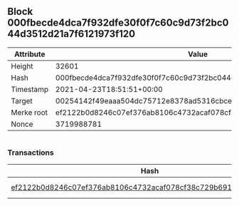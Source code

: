 ## Block 000fbecde4dca7f932dfe30f0f7c60c9d73f2bc044d3512d21a7f6121973f120

Attribute | Value
--- | ---
Height | 32601
Hash | 000fbecde4dca7f932dfe30f0f7c60c9d73f2bc044d3512d21a7f6121973f120
Timestamp | 2021-04-23T18:51:51+00:00
Target | 00254142f49eaaa504dc75712e8378ad5316cbcead634704b3734b6271167cc4
Merke root | ef2122b0d8246c07ef376ab8106c4732acaf078cf38c729b691ecaebbc02977d
Nonce | 3719988781

```

```

### Transactions

Hash | Amount
--- | ---
[ef2122b0d8246c07ef376ab8106c4732acaf078cf38c729b691ecaebbc02977d](ef2122b0d8246c07ef376ab8106c4732acaf078cf38c729b691ecaebbc02977d.md) | 10.00000000 SKEPTI 
